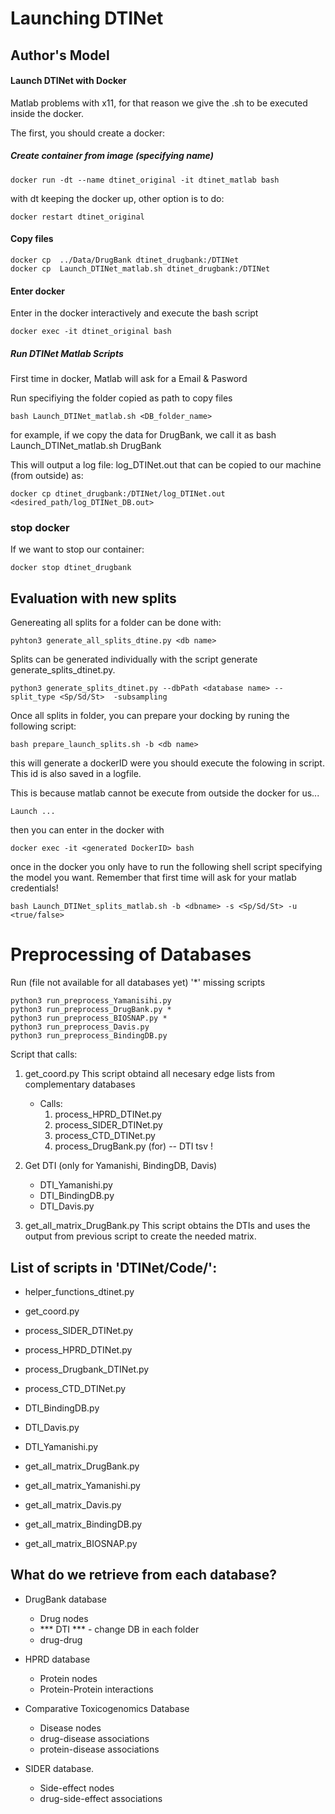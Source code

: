 # Launching DTINet

## Author's Model

#### Launch DTINet with Docker

Matlab problems with x11, for that reason we give the .sh to be executed inside the docker. 

The first, you should create a docker:
##### Create container from image (specifying name)
```
docker run -dt --name dtinet_original -it dtinet_matlab bash
```

with dt keeping the docker up, other option is to do:

```
docker restart dtinet_original 
```

#### Copy files
```
docker cp  ../Data/DrugBank dtinet_drugbank:/DTINet
docker cp  Launch_DTINet_matlab.sh dtinet_drugbank:/DTINet
```

#### Enter docker
Enter in the docker interactively and execute the bash script

```
docker exec -it dtinet_original bash
```

##### Run DTINet Matlab Scripts

First time in docker, Matlab will ask for a Email & Pasword

Run specifiying the folder copied as path to copy files
```
bash Launch_DTINet_matlab.sh <DB_folder_name>
```
for example, if we copy the data for DrugBank, we call it as bash Launch_DTINet_matlab.sh DrugBank


This will output a log file: log_DTINet.out
that can be copied to our machine (from outside) as:
```
docker cp dtinet_drugbank:/DTINet/log_DTINet.out <desired_path/log_DTINet_DB.out>
```


### stop docker
If we want to stop our container:
```
docker stop dtinet_drugbank
```




## Evaluation with new splits

Genereating all splits for a folder can be done with:
```
pyhton3 generate_all_splits_dtine.py <db name>
```

Splits can be generated individually with the script generate generate_splits_dtinet.py.

```
python3 generate_splits_dtinet.py --dbPath <database name> --split_type <Sp/Sd/St>  -subsampling
```


Once all splits in folder, you can prepare your docking by runing the following script:

```
bash prepare_launch_splits.sh -b <db name> 
```
this will generate a dockerID were you should execute the folowing in script.
This id is also saved in a logfile. 

This is because matlab cannot be execute from outside the docker for us...
```
Launch ...
```

then you can enter in the docker with

```
docker exec -it <generated DockerID> bash
```

once in the docker you only have to run the following shell script
specifying the model you want.
Remember that first time will ask for your matlab credentials!

```
bash Launch_DTINet_splits_matlab.sh -b <dbname> -s <Sp/Sd/St> -u <true/false>
```





# Preprocessing of Databases

Run (file not available for all databases yet)
'*' missing scripts

```
python3 run_preprocess_Yamanisihi.py 
python3 run_preprocess_DrugBank.py *
python3 run_preprocess_BIOSNAP.py *
python3 run_preprocess_Davis.py 
python3 run_preprocess_BindingDB.py 
```

Script that calls:
1. get_coord.py
    This script obtaind all necesary edge lists from complementary databases
    * Calls:
      1. process_HPRD_DTINet.py
      2. process_SIDER_DTINet.py
      3. process_CTD_DTINet.py
      4. process_DrugBank.py (for)
-- DTI tsv ! 
2. Get DTI (only for Yamanishi, BindingDB, Davis)
    - DTI_Yamanishi.py
    - DTI_BindingDB.py
    - DTI_Davis.py

3. get_all_matrix_DrugBank.py
    This script obtains the DTIs and uses the output from previous script to create the needed matrix. 


## List of scripts in 'DTINet/Code/':

- helper_functions_dtinet.py
- get_coord.py 
- process_SIDER_DTINet.py
- process_HPRD_DTINet.py
- process_Drugbank_DTINet.py
- process_CTD_DTINet.py

- DTI_BindingDB.py
- DTI_Davis.py
- DTI_Yamanishi.py

- get_all_matrix_DrugBank.py 
- get_all_matrix_Yamanishi.py
- get_all_matrix_Davis.py
- get_all_matrix_BindingDB.py
- get_all_matrix_BIOSNAP.py

## What do we retrieve from each database? 
* DrugBank database 
    - Drug nodes
    - *** DTI *** - change DB in each folder
    - drug-drug 

* HPRD database
    - Protein nodes
    - Protein-Protein interactions

* Comparative Toxicogenomics Database
    - Disease nodes
    - drug-disease associations
    - protein-disease associations 

* SIDER database.
    - Side-effect nodes
    - drug-side-effect associations 

